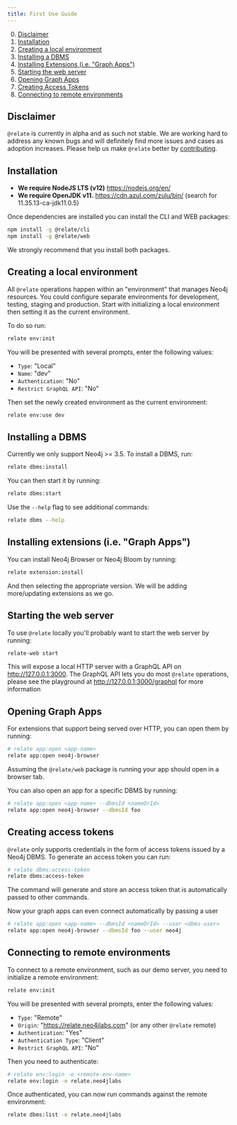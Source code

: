 ```yaml
---
title: First Use Guide
---
```


0. [Disclaimer](#disclaimer)
1. [Installation](#installation)
2. [Creating a local environment](#creating-a-local-environment)
3. [Installing a DBMS](#installing-a-dbms)
4. [Installing Extensions (i.e. "Graph Apps")](#installing-extensions-ie-graph-apps)
5. [Starting the web server](#starting-the-web-server)
6. [Opening Graph Apps](#opening-graph-apps)
7. [Creating Access Tokens](#creating-access-tokens)
8. [Connecting to remote environments](#connecting-to-remote-environments)

## Disclaimer

`@relate` is currently in alpha and as such not stable. We are working hard to address any known bugs and will definitely find more issues and cases as adoption increases. Please help us make `@relate` better by [contributing](../CONTRIBUTING.md).

## Installation

- **We require NodeJS LTS (v12)** https://nodejs.org/en/
- **We require OpenJDK v11.** https://cdn.azul.com/zulu/bin/ (search for 11.35.13-ca-jdk11.0.5)

Once dependencies are installed you can install the CLI and WEB packages:

```sh
npm install -g @relate/cli
npm install -g @relate/web
```

We strongly recommend that you install both packages.

## Creating a local environment

All `@relate` operations happen within an "environment" that manages Neo4j resources. You could configure separate environments for development, testing, staging and production. Start with initializing a local environment then setting it as the current environment.

To do so run:

```sh
relate env:init
```

You will be presented with several prompts, enter the following values:
- `Type`: "Local"
- `Name`: "dev"
- `Authentication`: "No"
- `Restrict GraphQL API`: "No"

Then set the newly created environment as the current environment:

```sh
relate env:use dev
```

## Installing a DBMS

Currently we only support Neo4j >= 3.5. To install a DBMS, run:

```sh
relate dbms:install
```

You can then start it by running:

```sh
relate dbms:start
```

Use the `--help` flag to see additional commands:

```sh
relate dbms --help
```

## Installing extensions (i.e. "Graph Apps")

You can install Neo4j Browser or Neo4j Bloom by running:

```sh
relate extension:install
```
And then selecting the appropriate version. We will be adding more/updating extensions as we go.

## Starting the web server

To use `@relate` locally you'll probably want to start the web server by running:

```sh
relate-web start
```

This will expose a local HTTP server with a GraphQL API on http://127.0.0.1:3000. The GraphQL API lets you do most `@relate` operations, please see the playground at http://127.0.0.1:3000/graphql for more information

## Opening Graph Apps

For extensions that support being served over HTTP, you can open them by running:

```sh
# relate app:open <app-name>
relate app:open neo4j-browser
```

Assuming the `@relate/web` package is running your app should open in a browser tab.

You can also open an app for a specific DBMS by running:

```sh
# relate app:open <app-name> --dbmsId <nameOrId>
relate app:open neo4j-browser --dbmsId foo
```

## Creating access tokens

`@relate` only supports credentials in the form of access tokens issued by a Neo4j DBMS. To generate an access token you can run:

```sh
# relate dbms:access-token 
relate dbms:access-token
```

The command will generate and store an access token that is automatically passed to other commands.

Now your graph apps can even connect automatically by passing a user

```sh
# relate app:open <app-name> --dbmsId <nameOrId> --user <dbms-user>
relate app:open neo4j-browser --dbmsId foo --user neo4j
```

## Connecting to remote environments

To connect to a remote environment, such as our demo server, you need to initialize a remote environment:

```sh
relate env:init
```

You will be presented with several prompts, enter the following values:

- `Type`: "Remote"
- `Origin`: "https://relate.neo4jlabs.com" (or any other `@relate` remote)
- `Authentication`: "Yes"
- `Authentication Type`: "Client"
- `Restrict GraphQL API`: "No"

Then you need to authenticate:

```sh
# relate env:login -e <remote-env-name>
relate env:login -e relate.neo4jlabs
```

Once authenticated, you can now run commands against the remote environment:
```sh
relate dbms:list -e relate.neo4jlabs
```

